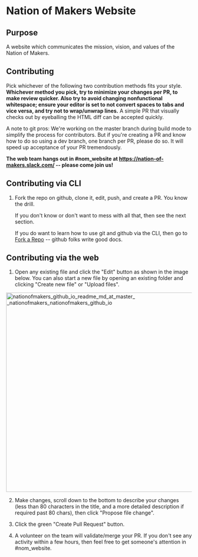 # Nation of Makers Website


## Purpose

A website which communicates the mission, vision, and values of the Nation of Makers.


## Contributing

Pick whichever of the following two contribution methods fits your style.  **Whichever method you pick, try to minimize your changes per PR, to make review quicker.  Also try to avoid changing nonfunctional whitespace; ensure your editor is set to not convert spaces to tabs and vice versa, and try not to wrap/unwrap lines.**  A simple PR that visually checks out by eyeballing the HTML diff can be accepted quickly.

A note to git pros: We're working on the master branch during build mode to simplify the process for contributors.  But if you're creating a PR and know how to do so using a dev branch, one branch per PR, please do so.  It will speed up acceptance of your PR tremendously.

**The web team hangs out in #nom_website at https://nation-of-makers.slack.com/ -- please come join us!**



## Contributing via CLI

1. Fork the repo on github, clone it, edit, push, and create a PR.
   You know the drill.  
   
   If you don't know or don't want to mess with all that, then see the
   next section.
   
   If you do want to learn how to use git and github via the CLI, then
   go to [Fork a Repo](https://help.github.com/articles/fork-a-repo/)
   -- github folks write good docs.


## Contributing via the web 

1. Open any existing file and click the "Edit" button as shown in the image below. 
You can also start a new file by opening an existing folder and clicking "Create new file" or "Upload files".
<p>
<img width="541" alt="nationofmakers_github_io_readme_md_at_master_ _nationofmakers_nationofmakers_github_io" src="https://cloud.githubusercontent.com/assets/305332/20005279/bdce5630-a267-11e6-9f96-3d7c2fbd5c22.png">

2. Make changes, scroll down to the bottom to describe your changes (less than 80 characters in the title, and a more detailed description if required past 80 chars), then click "Propose file change".  

3. Click the green "Create Pull Request" button.

4. A volunteer on the team will validate/merge your PR.  If you don't
   see any activity within a few hours, then feel free to get
   someone's attention in &#35;nom_website.
